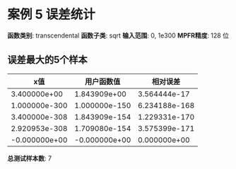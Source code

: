 # 案例 5 误差统计

**函数类别**: transcendental
**函数子类**: sqrt
**输入范围**: 0, 1e300
**MPFR精度**: 128 位

## 误差最大的5个样本

| x值 | 用户函数值 | 相对误差 |
|-----|-----------|----------|
| 3.400000e+00 | 1.843909e+00 | 3.564444e-17 |
| 1.000000e-300 | 1.000000e-150 | 6.234188e-168 |
| 3.400000e-308 | 1.843909e-154 | 1.229331e-170 |
| 2.920953e-308 | 1.709080e-154 | 3.575399e-171 |
| -0.000000e+00 | -0.000000e+00 | 0.000000e+00 |

**总测试样本数**: 7
